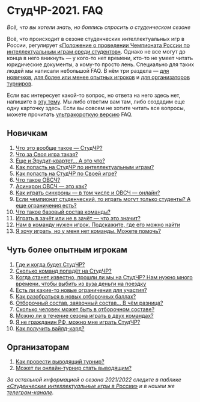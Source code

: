# СтудЧР-2021. FAQ

*Всё, что вы хотели знать, но боялись спросить о студенческом сезоне*

Всё, что происходит в сезоне студенческих интеллектуальных игр в России, регулирует [«Положение о проведении Чемпионата России по интеллектуальным играм среди студентов»](https://drive.google.com/file/d/1lR2C7aNHXHWPObhUpCpwTlyPojrEDyMj/view). Однако не все могут до конца в него вникнуть — у кого-то нет времени, кто-то не умеет читать юридические документы, а кому-то просто лень. Специально для таких людей мы написали небольшой FAQ. В нём три раздела — [для новичков](https://vk.com/@chgk_student-studchr-faq?anchor=novichkam), [для более или менее опытных игроков](https://vk.com/@chgk_student-studchr-faq?anchor=chut-bolee-opytnym-igrokam) и [для организаторов турниров](https://vk.com/@chgk_student-studchr-faq?anchor=organizatoram).

Если вас интересует какой-то вопрос, но ответа на него здесь нет, напишите в [эту тему](https://vk.com/topic-99683830_48233790). Мы либо ответим вам там, либо создадим еще одну карточку здесь. Если вы совсем не хотите читать все вопросы, можете прочитать [ультракороткую версию](https://vk.com/@chgk_student-ultrakorotko-about) FAQ.

## Новичкам

1. [Что это вообще такое — СтудЧР?](https://vk.com/@chgk_student-studchr-wtf)
2. [Что за Своя игра такая?](https://vk.com/@chgk_student-svoya-igra-wtf)
3. [Еще и Эрудит-квартет… А это что?](https://vk.com/@chgk_student-erudit-kvartet-wtf)
4. [Как попасть на СтудЧР по интеллектуальным играм?](https://vk.com/@chgk_student-kak-popast-na-studchr)
5. [Как попасть на СтудЧР по Своей игре?](https://vk.com/@chgk_student-kak-popast-na-studchr-po-si)
6. [Что такое ОВСЧ?](https://vk.com/@chgk_student-ovsch-wtf)
7. [Асинхрон ОВСЧ — это как?](https://vk.com/@chgk_student-asinhron-ovsch)
8. [Как играть синхроны — в том числе и ОВСЧ — онлайн?](https://vk.com/@chgk_student-ovsch-online-eto-kak)
9. [Если чемпионат студенческий, то играть могут только студенты? А еще ограничения есть?](https://vk.com/@chgk_student-vozrast-studchr)
10. [Что такое базовый состав команды?](https://vk.com/@chgk_student-bazovyi-sostav)
11. [Играть в зачёт или не в зачёт — что это значит?](https://vk.com/@chgk_student-v-zachet-ili-ne-v-zachet)
12. [Нам в команду нужен игрок. Подскажите, где его можно найти](https://vk.com/@chgk_student-gde-naiti-igroka)
13. [Я хочу играть, но у меня нет команды. Можете помочь?](https://vk.com/@chgk_student-kak-naiti-komandu)

## Чуть более опытным игрокам

1. [Где и когда будет СтудЧР?](https://vk.com/@chgk_student-gde-i-kogda)
2. [Сколько команд попадёт на СтудЧР?](https://vk.com/@chgk_student-skolko-komand-popadet-na-studchr)
3. [Когда станет известно, прошли ли мы на СтудЧР? Нам нужно много времени, чтобы выбить из вуза деньги на поездку](https://vk.com/@chgk_student-sroki)
4. [Есть ли какие-то новые ограничения для участия?](https://vk.com/@chgk_student-vozrast-studchr)
5. [Как разобраться в новых отборочных баллах?](https://vk.com/@chgk_student-otborochnye-bally-wtf)
6. [Отборочный состав, заявочный состав… В чём разница?](https://vk.com/@chgk_student-otborochnyi-i-zayavochyi-sostavy)
7. [Сколько человек может быть в отборочном составе?](https://vk.com/@chgk_student-how-much)
8. [Можно ли в течение сезона играть в двух командах?](https://vk.com/@chgk_student-2-komandy)
9. [Я не гражданин РФ, можно мне играть СтудЧР?](https://vk.com/@chgk_student-inostrancy)
10. [Как получить вайлд-кард?](https://vk.com/@chgk_student-kak-poluchit-wild-card)

## Организаторам

1. [Как провести выводящий турнир?](https://vk.com/@chgk_student-vyvodyashchie-turniry)
2. [Может ли онлайн-турнир стать выводящим?](https://vk.com/@chgk_student-online-vyvodyashchiy)

*За остальной информацией о сезона 2021/2022 следите в паблике [«Студенческие интеллектуальные игры в России»](https://vk.com/chgk_student) и в нашем же [телеграм-канале](https://t.me/chgk_student_ru).*
